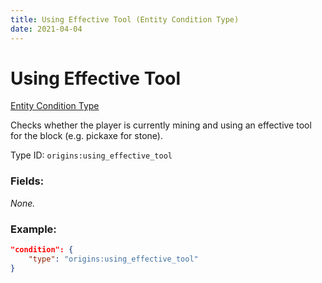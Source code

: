 ```yaml
---
title: Using Effective Tool (Entity Condition Type)
date: 2021-04-04
---
```


# Using Effective Tool

[Entity Condition Type](../entity_condition_types.md)

Checks whether the player is currently mining and using an effective tool for the block (e.g. pickaxe for stone).

Type ID: `origins:using_effective_tool`

### Fields:

_None._

### Example:
```json
"condition": {
    "type": "origins:using_effective_tool"
}
```
